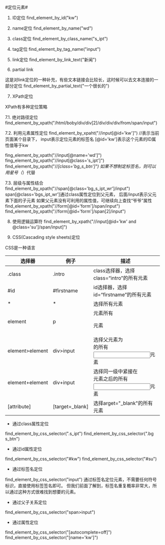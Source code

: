#定位元素#

1. ID定位
find_element_by_id("kw")

2. name定位
find_element_by_name("wd")

3. class定位
find_element_by_class_name("s_ipt")

4. tag定位
find_element_by_tag_name("input")

5. link定位
find_element_by_link_text("新闻")

6. partial link

这是对link定位的一种补充，有些文本链接会比较长，这时候可以去文本连接的一部分定位
find_element_by_partial_text("一个很长的")

7. XPath定位

XPath有多种定位策略

   7.1. 绝对路径定位
find_element_by_xpath("/html/boby/div/div[2]/div/div/div/from/span/input")

  7.2. 利用元素属性定位
find_element_by_xpaht("//input[@id='kw']")
//表示当前页面某个目录下，
input表示定位元素的标签名
[@id='kw']表示这个元素的ID属性值等于kw

fing_element_by_xpath("//input[@name='wd']")
fing_element_by_xpath("//input[@class='s_ipt']")
find_element_by_xpath("//*[class='bg_s_btn']")
如果不想制定标签名，则可以用星号（*）代替

  7.3. 层级与属性结合
find_element_by_xpath("//span[@class='bg_s_ipt_wr']/input")
span[@class='bgs_ipt_wr']通过class属性定位到父元素，
后面/input表示父元素下面的子元素
如果父元素没有可利用的属性值，可继续向上查找“爷爷”属性
find_element_by_xpath("//form[@id='form']/span/input")
find_element_by_xpath("//form[@id='form']/span[2]/input")

8. 使用逻辑运算符
find_element_by_xpath("//input[@id='kw' and @class='su']/span/input]")

9. CSS(Cascading style sheets)定位

CSS是一种语言

|选择器|例子|描述|
|-|-|-|
|.class|.intro|class选择器，选择class=“intro”的所有元素|
|#id|#firstname|id选择器，选择id=“firstname”的所有元素|
|* | * | 选择所有元素|
|element|p|元素所有<p>元素|
|element>element|div>input|选择父元素为<div>的所有<input>元素|
|element+element|div+input|选择同一级中紧接在<div>元素之后的所有<input>元素|
|[attribute]|[target=_blank]|选择arget="_blank"的所有元素|

- 通过class属性定位

find_element_by_css_selector(".s_ipt")
find_element_by_css_selector(".bg s_btn")

- 通过id属性定位

find_element_by_css_selector("#kw")
find_element_by_css_selector("#su")

- 通过标签名定位

find_element_by_css_selector("input")
通过标签名定位元素，不需要任何符号标识，直接使用标签签名即可。
但我们前面了解到，标签名重复概率非常大，所以通过这种方式很难找到想要的元素。

- 通过父子关系定位

find_element_by_css_selector("span>input")

- 通过属性定位

find_element_by_css_selector("[autocomplete=off]")
find_element_by_css_selector("[name='kw']")

































































